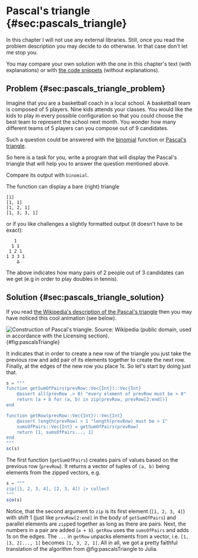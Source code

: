# Pascal's triangle {#sec:pascals_triangle}

In this chapter I will not use any external libraries. Still, once you read the
problem description you may decide to do otherwise. In that case don't let me
stop you.

You may compare your own solution with the one in this chapter's text (with
explanations) or with [the code
snippets](https://github.com/b-lukaszuk/BS_wJ_eng/tree/main/code_snippets/pascals_triangle)
(without explanations).

## Problem {#sec:pascals_triangle_problem}

Imagine that you are a basketball coach in a local school. A basketball team is
composed of 5 players. Nine kids attends your classes. You would like the kids
to play in every possible configuration so that you could choose the best team
to represent the school next month. You wonder how many different teams of 5
players can you compose out of 9 candidates.

Such a question could be answered with the
[binomial](https://docs.julialang.org/en/v1/base/math/#Base.binomial) function
or [Pascal's triangle](https://en.wikipedia.org/wiki/Pascal%27s_triangle).

So here is a task for you, write a program that will display the Pascal's
triangle that will help you to answer the question mentioned above.

Compare its output with `binomial`.

The function can display a bare (right) triangle

```
[1]
[1, 1]
[1, 2, 1]
[1, 3, 3, 1]
```

or if you like challenges a slightly formatted output (it doesn't have to be
exact):

```
   1
  1 1
 1 2 1
1 3 3 1
    ∆
```

The above indicates how many pairs of 2 people out of 3 candidates can we get
(e.g in order to play doubles in tennis).

## Solution {#sec:pascals_triangle_solution}

If you read [the Wikipedia's description of the Pascal's
triangle](https://en.wikipedia.org/wiki/Pascal%27s_triangle) then you may have
noticed this cool animation (see below).

![Construction of Pascal's triangle. Source:
[Wikipedia](https://en.wikipedia.org/wiki/File:PascalTriangleAnimated2.gif)
(public domain, used in accordance with the Licensing
section).](https://upload.wikimedia.org/wikipedia/commons/0/0d/PascalTriangleAnimated2.gif){#fig:pascalsTriangle}

It indicates that in order to create a new row of the triangle you just take the
previous row and add pair of its elements together to create the next
row. Finally, at the edges of the new row you place 1s. So let's start by doing
just that.

```jl
s = """
function getSumOfPairs(prevRow::Vec{Int})::Vec{Int}
    @assert all(prevRow .> 0) "every element of prevRow must be > 0"
    return [a + b for (a, b) in zip(prevRow, prevRow[2:end])]
end

function getRow(prevRow::Vec{Int})::Vec{Int}
    @assert length(prevRow) > 1 "length(prevRow) must be > 1"
    sumsOfPairs::Vec{Int} = getSumOfPairs(prevRow)
    return [1, sumsOfPairs..., 1]
end
"""
sc(s)
```

The first function (`getSumOfPairs`) creates pairs of values based on the
previous row (`prevRow`). It returns a vector of tuples of `(a, b)` being
elements from the zipped vectors, e.g.

```jl
s = """
zip([1, 2, 3, 4], [2, 3, 4]) |> collect
"""
sco(s)
```

Notice, that the second argument to `zip` is its first element (`[1, 2, 3, 4]`)
with shift 1 (just like `prevRow[2:end]` in the body of `getSumOfPairs`) and
parallel elements are `zip`ped together as long as there are pairs. Next, the
numbers in a pair are added (`a + b`). `getRow` uses the `sumsOfPairs` and adds
1s on the edges. The `...` in `getRow` unpacks elements from a vector, i.e.
`[1, [3, 2]..., 1]` becomes `[1, 3, 2, 1]`. All in all, we got a pretty
faithful translation of the algorithm from @fig:pascalsTriangle to Julia.
